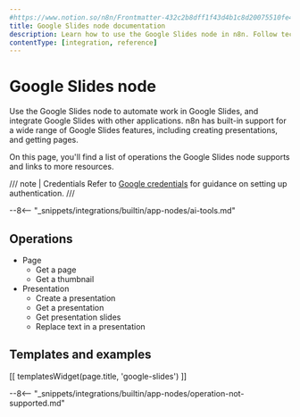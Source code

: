 ```yaml
---
#https://www.notion.so/n8n/Frontmatter-432c2b8dff1f43d4b1c8d20075510fe4
title: Google Slides node documentation
description: Learn how to use the Google Slides node in n8n. Follow technical documentation to integrate Google Slides node into your workflows.
contentType: [integration, reference]
---
```


# Google Slides node

Use the Google Slides node to automate work in Google Slides, and integrate Google Slides with other applications. n8n has built-in support for a wide range of Google Slides features, including creating presentations, and getting pages. 

On this page, you'll find a list of operations the Google Slides node supports and links to more resources.

/// note | Credentials
Refer to [Google credentials](/integrations/builtin/credentials/google/index.md) for guidance on setting up authentication. 
///

--8<-- "_snippets/integrations/builtin/app-nodes/ai-tools.md"

## Operations

* Page
    * Get a page
    * Get a thumbnail
* Presentation
    * Create a presentation
    * Get a presentation
    * Get presentation slides
    * Replace text in a presentation

## Templates and examples

<!-- see https://www.notion.so/n8n/Pull-in-templates-for-the-integrations-pages-37c716837b804d30a33b47475f6e3780 -->
[[ templatesWidget(page.title, 'google-slides') ]]

--8<-- "_snippets/integrations/builtin/app-nodes/operation-not-supported.md"
